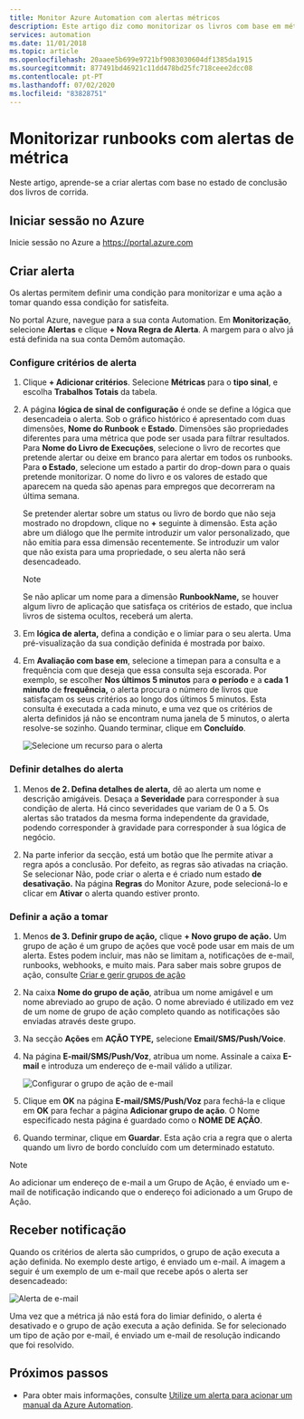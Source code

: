 ```yaml
---
title: Monitor Azure Automation com alertas métricos
description: Este artigo diz como monitorizar os livros com base em métricas.
services: automation
ms.date: 11/01/2018
ms.topic: article
ms.openlocfilehash: 20aaee5b699e9721bf9083030604df1385da1915
ms.sourcegitcommit: 877491bd46921c11dd478bd25fc718ceee2dcc08
ms.contentlocale: pt-PT
ms.lasthandoff: 07/02/2020
ms.locfileid: "83828751"
---
```

# <a name="monitor-runbooks-with-metric-alerts"></a>Monitorizar runbooks com alertas de métrica

Neste artigo, aprende-se a criar alertas com base no estado de conclusão dos livros de corrida.

## <a name="sign-in-to-azure"></a>Iniciar sessão no Azure

Inicie sessão no Azure a https://portal.azure.com

## <a name="create-alert"></a>Criar alerta

Os alertas permitem definir uma condição para monitorizar e uma ação a tomar quando essa condição for satisfeita.

No portal Azure, navegue para a sua conta Automation. Em **Monitorização**, selecione **Alertas** e clique **+ Nova Regra de Alerta**. A margem para o alvo já está definida na sua conta Demôm automação.

### <a name="configure-alert-criteria"></a>Configure critérios de alerta

1. Clique **+ Adicionar critérios**. Selecione **Métricas** para o **tipo sinal**, e escolha **Trabalhos Totais** da tabela.

2. A página **lógica de sinal de configuração** é onde se define a lógica que desencadeia o alerta. Sob o gráfico histórico é apresentado com duas dimensões, **Nome do Runbook** e **Estado**. Dimensões são propriedades diferentes para uma métrica que pode ser usada para filtrar resultados. Para **Nome do Livro de Execuções**, selecione o livro de recortes que pretende alertar ou deixe em branco para alertar em todos os runbooks. Para **o Estado**, selecione um estado a partir do drop-down para o quais pretende monitorizar. O nome do livro e os valores de estado que aparecem na queda são apenas para empregos que decorreram na última semana.

   Se pretender alertar sobre um status ou livro de bordo que não seja mostrado no dropdown, clique no **\+** seguinte à dimensão. Esta ação abre um diálogo que lhe permite introduzir um valor personalizado, que não emitia para essa dimensão recentemente. Se introduzir um valor que não exista para uma propriedade, o seu alerta não será desencadeado.

   > [!NOTE]
   > Se não aplicar um nome para a dimensão **RunbookName,** se houver algum livro de aplicação que satisfaça os critérios de estado, que inclua livros de sistema ocultos, receberá um alerta.

3. Em **lógica de alerta,** defina a condição e o limiar para o seu alerta. Uma pré-visualização da sua condição definida é mostrada por baixo.

4. Em **Avaliação com base em**, selecione a timepan para a consulta e a frequência com que deseja que essa consulta seja escorada. Por exemplo, se escolher **Nos últimos 5 minutos** para **o período** e a **cada 1 minuto** de **frequência,** o alerta procura o número de livros que satisfaçam os seus critérios ao longo dos últimos 5 minutos. Esta consulta é executada a cada minuto, e uma vez que os critérios de alerta definidos já não se encontram numa janela de 5 minutos, o alerta resolve-se sozinho. Quando terminar, clique em **Concluído**.

   ![Selecione um recurso para o alerta](./media/automation-alert-activity-log/configure-signal-logic.png)

### <a name="define-alert-details"></a>Definir detalhes do alerta

1. Menos **de 2. Defina detalhes de alerta,** dê ao alerta um nome e descrição amigáveis. Desaça a **Severidade** para corresponder à sua condição de alerta. Há cinco severidades que variam de 0 a 5. Os alertas são tratados da mesma forma independente da gravidade, podendo corresponder à gravidade para corresponder à sua lógica de negócio.

1. Na parte inferior da secção, está um botão que lhe permite ativar a regra após a conclusão. Por defeito, as regras são ativadas na criação. Se selecionar Não, pode criar o alerta e é criado num estado **de desativação.** Na página **Regras** do Monitor Azure, pode selecioná-lo e clicar em **Ativar** o alerta quando estiver pronto.

### <a name="define-the-action-to-take"></a>Definir a ação a tomar

1. Menos **de 3. Definir grupo de ação,** clique **+ Novo grupo de ação.** Um grupo de ação é um grupo de ações que você pode usar em mais de um alerta. Estes podem incluir, mas não se limitam a, notificações de e-mail, runbooks, webhooks, e muito mais. Para saber mais sobre grupos de ação, consulte [Criar e gerir grupos de ação](../azure-monitor/platform/action-groups.md)

1. Na caixa **Nome do grupo de ação**, atribua um nome amigável e um nome abreviado ao grupo de ação. O nome abreviado é utilizado em vez de um nome de grupo de ação completo quando as notificações são enviadas através deste grupo.

1. Na secção **Ações** em **AÇÃO TYPE,** selecione **Email/SMS/Push/Voice**.

1. Na página **E-mail/SMS/Push/Voz**, atribua um nome. Assinale a caixa **E-mail** e introduza um endereço de e-mail válido a utilizar.

   ![Configurar o grupo de ação de e-mail](./media/automation-alert-activity-log/add-action-group.png)

1. Clique em **OK** na página **E-mail/SMS/Push/Voz** para fechá-la e clique em **OK** para fechar a página **Adicionar grupo de ação**. O Nome especificado nesta página é guardado como o **NOME DE AÇÃO**.

1. Quando terminar, clique em **Guardar**. Esta ação cria a regra que o alerta quando um livro de bordo concluído com um determinado estatuto.

> [!NOTE]
> Ao adicionar um endereço de e-mail a um Grupo de Ação, é enviado um e-mail de notificação indicando que o endereço foi adicionado a um Grupo de Ação.

## <a name="receive-notification"></a>Receber notificação

Quando os critérios de alerta são cumpridos, o grupo de ação executa a ação definida. No exemplo deste artigo, é enviado um e-mail. A imagem a seguir é um exemplo de um e-mail que recebe após o alerta ser desencadeado:

![Alerta de e-mail](./media/automation-alert-activity-log/alert-email.png)

Uma vez que a métrica já não está fora do limiar definido, o alerta é desativado e o grupo de ação executa a ação definida. Se for selecionado um tipo de ação por e-mail, é enviado um e-mail de resolução indicando que foi resolvido.

## <a name="next-steps"></a>Próximos passos

* Para obter mais informações, consulte [Utilize um alerta para acionar um manual da Azure Automation](automation-create-alert-triggered-runbook.md).
